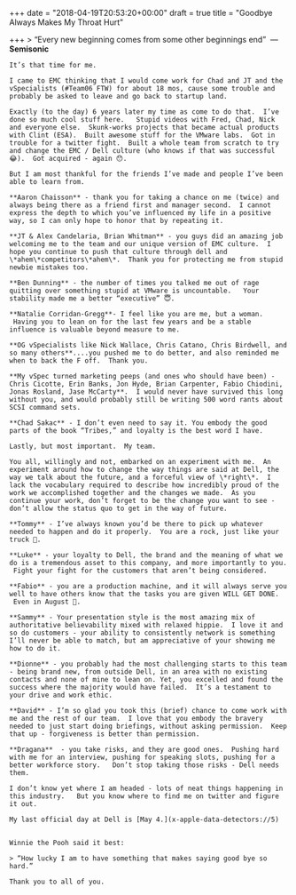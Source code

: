 +++
date = "2018-04-19T20:53:20+00:00"
draft = true
title = "Goodbye Always Makes My Throat Hurt"

+++
    > “Every new beginning comes from some other beginnings end”  — **Semisonic**
    
    It’s that time for me.
    
    I came to EMC thinking that I would come work for Chad and JT and the vSpecialists (#Team06 FTW) for about 18 mos, cause some trouble and probably be asked to leave and go back to startup land.
    
    Exactly (to the day) 6 years later my time as come to do that.  I’ve done so much cool stuff here.   Stupid videos with Fred, Chad, Nick and everyone else.  Skunk-works projects that became actual products with Clint (ESA).  Built awesome stuff for the VMware labs.  Got in trouble for a twitter fight.  Built a whole team from scratch to try and change the EMC / Dell culture (who knows if that was successful 😂).  Got acquired - again 😯.
    
    But I am most thankful for the friends I’ve made and people I’ve been able to learn from.
    
    **Aaron Chaisson** - thank you for taking a chance on me (twice) and always being there as a friend first and manager second.  I cannot express the depth to which you’ve influenced my life in a positive way, so I can only hope to honor that by repeating it.
    
    **JT & Alex Candelaria, Brian Whitman** - you guys did an amazing job welcoming me to the team and our unique version of EMC culture.  I hope you continue to push that culture through dell and \*ahem\*competitors\*ahem\*.  Thank you for protecting me from stupid newbie mistakes too.
    
    **Ben Dunning** - the number of times you talked me out of rage quitting over something stupid at VMware is uncountable.   Your stability made me a better “executive” 😇.
    
    **Natalie Corridan-Gregg**- I feel like you are me, but a woman.  Having you to lean on for the last few years and be a stable influence is valuable beyond measure to me.
    
    **OG vSpecialists like Nick Wallace, Chris Catano, Chris Birdwell, and so many others**....you pushed me to do better, and also reminded me when to back the F off.  Thank you.
    
    **My vSpec turned marketing peeps (and ones who should have been) - Chris Cicotte, Erin Banks, Jon Hyde, Brian Carpenter, Fabio Chiodini, Jonas Rosland, Jase McCarty**.  I would never have survived this long without you, and would probably still be writing 500 word rants about SCSI command sets.
    
    **Chad Sakac** - I don’t even need to say it. You embody the good parts of the book “Tribes,” and loyalty is the best word I have.
    
    Lastly, but most important.  My team.
    
    You all, willingly and not, embarked on an experiment with me.  An experiment around how to change the way things are said at Dell, the way we talk about the future, and a forceful view of \*right\*.  I lack the vocabulary required to describe how incredibly proud of the work we accomplished together and the changes we made.  As you continue your work, don’t forget to be the change you want to see - don’t allow the status quo to get in the way of future.
    
    **Tommy** - I’ve always known you’d be there to pick up whatever needed to happen and do it properly.  You are a rock, just like your truck 🤣.
    
    **Luke** - your loyalty to Dell, the brand and the meaning of what we do is a tremendous asset to this company, and more importantly to you.  Fight your fight for the customers that aren’t being considered.
    
    **Fabio** - you are a production machine, and it will always serve you well to have others know that the tasks you are given WILL GET DONE.  Even in August 😤.
    
    **Sammy** - Your presentation style is the most amazing mix of authoritative believability mixed with relaxed hippie.  I love it and so do customers - your ability to consistently network is something I’ll never be able to match, but am appreciative of your showing me how to do it.
    
    **Dionne** - you probably had the most challenging starts to this team - being brand new, from outside Dell, in an area with no existing contacts and none of mine to lean on. Yet, you excelled and found the success where the majority would have failed.  It’s a testament to your drive and work ethic.
    
    **David** - I’m so glad you took this (brief) chance to come work with me and the rest of our team.  I love that you embody the bravery needed to just start doing briefings, without asking permission.  Keep that up - forgiveness is better than permission.
    
    **Dragana**  - you take risks, and they are good ones.  Pushing hard with me for an interview, pushing for speaking slots, pushing for a better workforce story.   Don’t stop taking those risks - Dell needs them.
    
    I don’t know yet where I am headed - lots of neat things happening in this industry.   But you know where to find me on twitter and figure it out.
    
    My last official day at Dell is [May 4.](x-apple-data-detectors://5)  
    
    
    Winnie the Pooh said it best:
    
    > “How lucky I am to have something that makes saying good bye so hard.”
    
    Thank you to all of you.